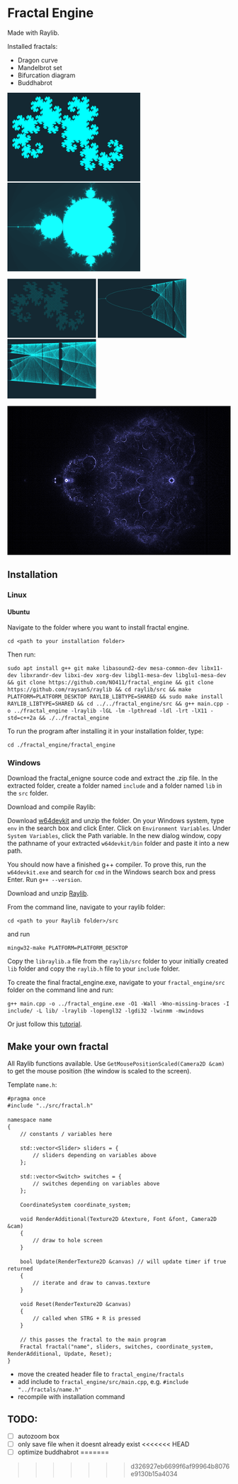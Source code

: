 # Fractal Engine
Made with Raylib.

Installed fractals:
- Dragon curve
- Mandelbrot set
- Bifurcation diagram
- Buddhabrot

<p float="left">
  <img src="https://github.com/NO411/fractal_engine/blob/main/pictures/Dragon/Dragon_0.png?raw=true" width="300" />
  <img src="https://github.com/NO411/fractal_engine/blob/main/pictures/Mandelbrot/Mandelbrot_0.png" width="300" />
</p>

<p float="left">
  <img src="https://github.com/NO411/fractal_engine/blob/main/pictures/Dragon/Dragon_1.png" width="200" />
  <img src="https://github.com/NO411/fractal_engine/blob/main/pictures/Feigenbaum/Feigenbaum_0.png" width="200" />
  <img src="https://github.com/NO411/fractal_engine/blob/main/pictures/Feigenbaum/Feigenbaum_1.png" width="200" />
</p>

<p float="left">
  <img src="https://raw.githubusercontent.com/NO411/fractal_engine/main/pictures/Buddhabrot/Buddhabrot_0.png" width="600" />
</p>

## Installation

### Linux

#### Ubuntu

Navigate to the folder where you want to install fractal engine.

```
cd <path to your installation folder>
```

Then run:

```
sudo apt install g++ git make libasound2-dev mesa-common-dev libx11-dev libxrandr-dev libxi-dev xorg-dev libgl1-mesa-dev libglu1-mesa-dev && git clone https://github.com/NO411/fractal_engine && git clone https://github.com/raysan5/raylib && cd raylib/src && make PLATFORM=PLATFORM_DESKTOP RAYLIB_LIBTYPE=SHARED && sudo make install RAYLIB_LIBTYPE=SHARED && cd ../../fractal_engine/src && g++ main.cpp -o ../fractal_engine -lraylib -lGL -lm -lpthread -ldl -lrt -lX11 -std=c++2a && ./../fractal_engine
```

To run the program after installing it in your installation folder, type:
```
cd ./fractal_engine/fractal_engine
```

### Windows

Download the fractal_enigne source code and extract the .zip file.
In the extracted folder, create a folder named `include` and a folder named `lib` in the `src` folder.

Download and compile Raylib:

Download [w64devkit](https://github.com/skeeto/w64devkit/releases/download/v1.11.0/w64devkit-1.11.0.zip) and unzip the folder.
On your Windows system, type `env` in the search box and click Enter. Click on `Environment Variables`. Under `System Variables`, click the Path variable. In the new dialog window, copy the pathname of your extracted `w64devkit/bin` folder and paste it into a new path.

You should now have a finished g++ compiler. To prove this, run the `w64devkit.exe` and search for `cmd` in the Windows search box and press Enter. Run `g++ --version`.

Download and unzip [Raylib](https://github.com/raysan5/raylib).

From the command line, navigate to your raylib folder:
```
cd <path to your Raylib folder>/src
```
and run
```
mingw32-make PLATFORM=PLATFORM_DESKTOP
```

Copy the `libraylib.a` file from the `raylib/src` folder to your initially created `lib` folder and copy the `raylib.h` file to your `include` folder.

To create the final fractal_engine.exe, navigate to your `fractal_engine/src` folder on the command line and run:

```
g++ main.cpp -o ../fractal_engine.exe -O1 -Wall -Wno-missing-braces -I include/ -L lib/ -lraylib -lopengl32 -lgdi32 -lwinmm -mwindows
```

Or just follow this [tutorial](https://www.youtube.com/watch?v=HPDLTQ4J_zQ).

## Make your own fractal

All Raylib functions available.
Use `GetMousePositionScaled(Camera2D &cam)` to get the mouse position (the window is scaled to the screen).

Template `name.h`:
```
#pragma once
#include "../src/fractal.h"

namespace name
{
	// constants / variables here

	std::vector<Slider> sliders = {
		// sliders depending on variables above
	};

	std::vector<Switch> switches = {
		// switches depending on variables above
	};

	CoordinateSystem coordinate_system;

	void RenderAdditional(Texture2D &texture, Font &font, Camera2D &cam)
	{
		// draw to hole screen
	}

	bool Update(RenderTexture2D &canvas) // will update timer if true returned
	{
		// iterate and draw to canvas.texture
	}

	void Reset(RenderTexture2D &canvas)
	{
		// called when STRG + R is pressed
	}

	// this passes the fractal to the main program
	Fractal fractal("name", sliders, switches, coordinate_system, RenderAdditional, Update, Reset);
}
```
- move the created header file to `fractal_engine/fractals`
- add include to `fractal_engine/src/main.cpp`, e.g. `#include "../fractals/name.h"`
- recompile with installation command

## TODO:
- [ ] autozoom box
- [ ] only save file when it doesnt already exist
<<<<<<< HEAD
- [ ] optimize buddhabrot
=======
>>>>>>> d326927eb6699f6af99964b8076e9130b15a4034
